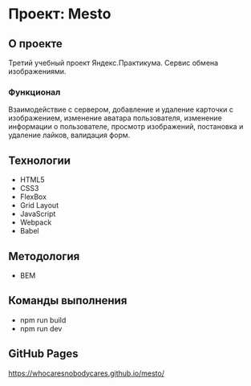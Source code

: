 # Проект: Mesto 
## О проекте
Третий учебный проект Яндекс.Практикума. Сервис обмена изображениями.
### Функционал
Взаимодействие с сервером, добавление и удаление карточки с изображением, изменение аватара пользователя, изменение информации о пользователе, просмотр изображений, постановка и удаление лайков, валидация форм.
## Технологии
- HTML5
- CSS3
- FlexBox
- Grid Layout
- JavaScript
- Webpack
- Babel
## Методология
- BEM 
## Команды выполнения
- npm run build
- npm run dev
## GitHub Pages
https://whocaresnobodycares.github.io/mesto/
